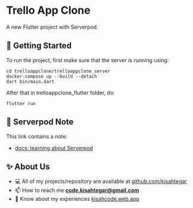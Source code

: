 # Trello App Clone

A new Flutter project with Serverpod.

<!-- ## 📋 Previews -->

## 🧪 Getting Started
To run the project, first make sure that the server is running using:

    cd trelloappclone/trelloappclone_server
    docker-compose up --build --detach
    dart bin/main.dart

After that in trelloappclone_flutter folder, do:

    flutter run

## 📝 Serverpod Note
This link contains a note:
- [docs: learning about Serverpod](https://docs.serverpod.dev)

## ✨ About Us
- 💻 All of my projects/repository are available at [github.com/kisahtegar](https://github.com/kisahtegar)
- 📫 How to reach me **code.kisahtegar@gmail.com**
- 📄 Know about my experiences [kisahcode.web.app](https://kisahcode.web.app)